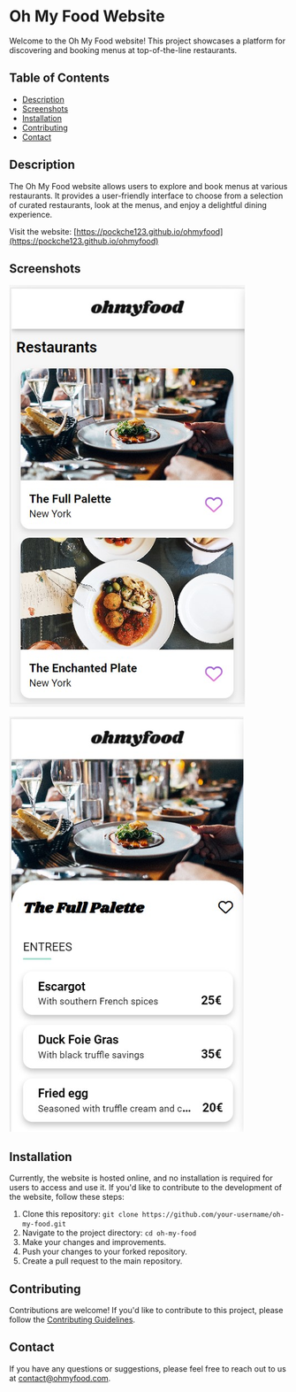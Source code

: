 # Oh My Food Website

Welcome to the Oh My Food website! This project showcases a platform for discovering and booking menus at top-of-the-line restaurants.

## Table of Contents

- [Description](#description)
- [Screenshots](#screenshots)
- [Installation](#installation)
- [Contributing](#contributing)
- [Contact](#contact)

## Description

The Oh My Food website allows users to explore and book menus at various restaurants. It provides a user-friendly interface to choose from a selection of curated restaurants, look at the menus, and enjoy a delightful dining experience.

Visit the website: [https://pockche123.github.io/ohmyfood](https://pockche123.github.io/ohmyfood)

## Screenshots

![HomePage](https://github.com/pockche123/ohmyfood/blob/main/assets/screenshots/restaurants.jpg) 



![Menu](https://github.com/pockche123/ohmyfood/blob/main/assets/screenshots/theFullPalette.jpg)

## Installation

Currently, the website is hosted online, and no installation is required for users to access and use it. If you'd like to contribute to the development of the website, follow these steps:

1. Clone this repository: `git clone https://github.com/your-username/oh-my-food.git`
2. Navigate to the project directory: `cd oh-my-food`
3. Make your changes and improvements.
4. Push your changes to your forked repository.
5. Create a pull request to the main repository.

## Contributing

Contributions are welcome! If you'd like to contribute to this project, please follow the [Contributing Guidelines](CONTRIBUTING.md).


## Contact

If you have any questions or suggestions, please feel free to reach out to us at contact@ohmyfood.com.
